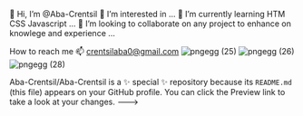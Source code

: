  👋 Hi, I’m @Aba-Crentsil
 👀 I’m interested in ...
 🌱 I’m currently learning HTM CSS Javascript ...
 💞️ I’m looking to collaborate on any project to enhance on knowlege and experience ...

How to reach me
 📫 crentsilaba0@gmail.com
![pngegg (25)](https://user-images.githubusercontent.com/93788943/214046126-693b9433-d852-4870-a116-5bd3d8ccc2ee.png)
![pngegg (26)](https://user-images.githubusercontent.com/93788943/214046235-7bdbea77-78c0-41b0-b125-8023c0c63fe0.png)
![pngegg (28)](https://user-images.githubusercontent.com/93788943/214046335-5874e2f4-8d26-4162-91e7-1441e1edaf44.png)

Aba-Crentsil/Aba-Crentsil is a ✨ special ✨ repository because its `README.md` (this file) appears on your GitHub profile.
You can click the Preview link to take a look at your changes.
--->
